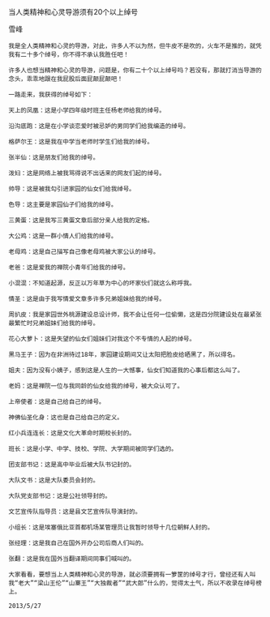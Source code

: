 当人类精神和心灵导游须有20个以上绰号

雪峰


    我是全人类精神和心灵的导游，对此，许多人不以为然，但牛皮不是吹的，火车不是推的，就凭我有二十多个绰号，你不得不承认我胜任吧！

    许多人也想当精神和心灵的导游，问题是，你有二十个以上绰号吗？若没有，那就打消当导游的念头，乖乖地跟在我屁股后面屁颠屁颠吧！

    一路走来，我获得的绰号如下：

    天上的凤凰：这是小学四年级时班主任杨老师给我的绰号。

    沿沟底跑：这是在小学谈恋爱时被忌妒的男同学们给我编造的绰号。

    格萨尔王：这是我在中学当老师时学生们给我的绰号。

    张半仙：这是朋友们给我的绰号。

    泼妇：这是网络上被我骂得说不出话来的网友们起的绰号。

    帅导：这是被我勾引进家园的仙女们给我绰号。

    色导：这主要是家园仙子们给我的绰号。

    三黄蛋：这是我写三黄蛋文章后部分亲人给我的定格。

    大公鸡：这是一群小情人们给我的绰号。

    老母鸡：这是自己描写自己像老母鸡被大家公认的绰号。

    老爸：这是爱我的禅院小青年们给我的绰号。

    小混混：不知道起源，反正以万年草为中心的坏家伙们就这么称呼我。

    情圣：这是由于我写情爱文章多许多兄弟姐妹给我的绰号。

    周扒皮：我是家园世外桃源建设总设计师，我不会让任何一位偷懒，这是四分院建设处在最紧张最繁忙时兄弟姐妹们给我的绰号。

    花心大萝卜：这是失望的仙女们姐妹们对我这个不专情的人起的绰号。

    黑马王子：因为在非洲待过18年，家园建设期间又让太阳把脸皮给晒黑了，所以得名。

    姐夫：因为没有小姨子，感到这是人生的一大憾事，仙女们知道我的心事后都这么叫了。

    老妈：这是禅院一位与我同龄的仙女给我的绰号，被大众认可了。

    上帝使者：这是自己给自己的绰号。

    神佛仙圣化身：这也是自己给自己的定义。

    红小兵连连长：这是文化大革命时期校长封的。

    班长：这是小学、中学、技校、学院、大学期间被同学们选的。

    团支部书记：这是高中毕业后被大队书记封的。

    大队文书：这是大队委员会封的。

    大队党支部书记：这是公社领导封的。

    文艺宣传队指导员：这是县文艺宣传队导演封的。

    小组长：这是埃塞俄比亚首都机场某管理员让我暂时领导十几位朝鲜人封的。

    张经理：这是我自己在国外开办公司后商人们叫的。

    张翻：这是我在国外当翻译期间同事们喊叫的。

    大家看看，要想当上人类精神和心灵的导游，就必须要拥有一箩筐的绰号才行，曾经还有人叫我“老大”“梁山王伦”“山寨王”“大独裁者”“武大郎”什么的，觉得太土气，所以不收录在绰号榜上。

    2013/5/27




